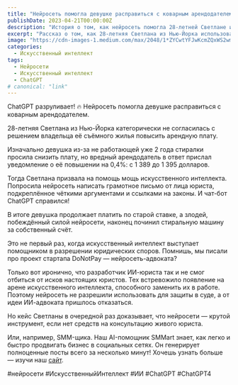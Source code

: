```yaml
---
title: "Нейросеть помогла девушке расправиться с коварным арендодателем"
publishDate: 2023-04-21T00:00:00Z
description: "История о том, как нейросеть помогла 28-летней Светлане из Нью-Йорка решить спор с арендодателем и сохранить прежнюю арендную плату."
excerpt: "Рассказ о том, как 28-летняя Светлана из Нью-Йорка использовала искусственный интеллект для написания письма от юриста, которое помогло ей решить спор с арендодателем и сохранить прежнюю арендную плату."
image: "https://cdn-images-1.medium.com/max/2048/1*ZYCwtYFJwKcmZQxWS2wmsQ.png"
categories:
  - Искусственный интеллект
tags:
  - Нейросети
  - Искусственный интеллект
  - ChatGPT
# canonical: "link"
--- 
```

ChatGPT разруливает! 🔥 Нейросеть помогла девушке расправиться с коварным арендодателем.

28-летняя Светлана из Нью-Йорка категорически не согласилась с решением владельца её съёмного жилья повысить арендную плату.

Изначально девушка из-за не работающей уже 2 года стиралки просила снизить плату, но вредный арендодатель в ответ прислал уведомление о её повышении на 0,4%: с 1 389 до 1 395 долларов.

Тогда Светлана призвала на помощь мощь искусственного интеллекта. Попросила нейросеть написать грамотное письмо от лица юриста, подкреплённое чёткими аргументами и ссылками на законы. И чат-бот ChatGPT справился!

В итоге девушка продолжает платить по старой ставке, а злодей, побеждённый силой нейросети, наконец починил стиральную машину за собственный счёт.

Это не первый раз, когда искусственный интеллект выступает помощником в разрешении юридических споров. Помнишь, мы писали про проект стартапа DoNotPay — нейросеть-адвоката?

Только вот иронично, что разработчик ИИ-юриста так и не смог отбиться от исков настоящих юристов. Тех встревожило появление на арене искусственного интеллекта, способного заменить их в работе. Поэтому нейросеть не разрешили использовать для защиты в суде, а от идеи ИИ-адвоката пришлось отказаться.

Но кейс Светланы в очередной раз доказывает, что нейросети — крутой инструмент, если нет средств на консультацию живого юриста.

Или, например, SMM-щика. Наш AI-помощник SMMart знает, как легко и быстро продвигать бизнес в социальных сетях. Он генерирует полноценные посты всего за несколько минут! Хочешь узнать больше — изучи наш [сайт](https://www.smm.art/).

#нейросети #ИскусственныйИнтеллект #ИИ #ChatGPT #ChatGPT4
